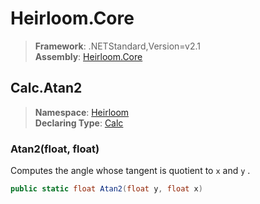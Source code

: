 # Heirloom.Core

> **Framework**: .NETStandard,Version=v2.1  
> **Assembly**: [Heirloom.Core][0]  

## Calc.Atan2

> **Namespace**: [Heirloom][0]  
> **Declaring Type**: [Calc][1]  

### Atan2(float, float)

Computes the angle whose tangent is quotient to `x` and `y` .

```cs
public static float Atan2(float y, float x)
```

[0]: ../../../Heirloom.Core.md
[1]: ../Calc.md
